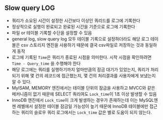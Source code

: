 ## Slow query LOG
- 쿼리가 소요된 시간이 설정한 시간보다 이상인 쿼리드를 로그에 기록한다
- 정상적으로 실행이 완료되고 완료된 시간을 기준으로 로그에 기록한다
- 파일 or 테이블 기록할 수단을 설정할 수 있음
- general log, slow query log 모두 테이블 기록으로 설정하더라도 해당 로그 테이블은 csv 스토리지 엔진을 사용하기 때문에 결국 csv파일로 저장하는 것과 동일하게 동작
- 로그에 기록된 `Time`은 쿼리가 종료된 시점을 의미한다. 시작 시점을 확인하려면  `Time - Query_time` 을 수행해야 한다
- 해당 로그에는 쿼리를 실행하기까지 얼마만큼의 잠금 대기가 있었는지, 쿼리가 처리되기 위해 몇 건의 레코드에 접근했는지, 몇 건의 처리결과를 사용자에게 보냈는지 알 수 있다.
- MyISAM, MEMORY 엔진에서는 테이블 단위의 잠금을 사용하고 MVCC와 같은 메커니즘이 없기 때문에 SELECT 쿼리여도 `Lock_time`이 1초 이상 발생할 수 있음
- InnoDB 엔진에서 `Lock_time`이 크게 발생하는 경우가 존재하는데 이는 MySQL엔젠 레벨에서 설정한 테이블 잠금일 가능성이 높기 때문에 InnoDB 테이블에만 접근하는 쿼리의 슬로우 쿼리 로그에서는 `Lock_time` 값은 별로 도움이 되지 않는다.